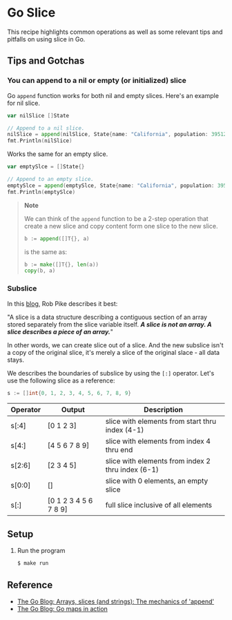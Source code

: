 # Go Slice

This recipe highlights common operations as well as some relevant tips and pitfalls on using slice in Go.

## Tips and Gotchas

### You can append to a nil or empty (or initialized) slice

Go `append` function works for both nil and empty slices. Here's an example for nil slice.

```go
var nilSlice []State

// Append to a nil slice.
nilSlice = append(nilSlice, State{name: "California", population: 39512223})
fmt.Println(nilSlice)
```

Works the same for an empty slice.

```go
var emptySlce = []State{}

// Append to an empty slice.
emptySlce = append(emptySlce, State{name: "California", population: 39512223})
fmt.Println(emptySlce)
```

> **Note**
>
> We can think of the `append` function to be a 2-step operation that create a new slice and copy content form one slice to the new slice.
> ```go
> b := append([]T{}, a)
> ```
> 
> is the same as:
>
> ```go
> b := make([]T{}, len(a))
> copy(b, a)
> ```

### Subslice

In this [blog](https://blog.golang.org/slices), Rob Pike describes it best:

"A slice is a data structure describing a contiguous section of an array stored separately from the slice variable itself. _**A slice is not an array. A slice describes a piece of an array.**_"

In other words, we can create slice out of a slice. And the new subslice isn't a copy of the original slice, it's merely a slice of the original slace - all data stays. 

We describes the boundaries of subslice by using the `[:]` operator. Let's use the following slice as a reference:

```go
s := []int{0, 1, 2, 3, 4, 5, 6, 7, 8, 9}
```

| Operator | Output                | Description                                       |
|----------|-----------------------|---------------------------------------------------|
| s[:4]    | [0 1 2 3]             | slice with elements from start thru index (4-1)   |
| s[4:]    | [4 5 6 7 8 9]         | slice with elements from index 4 thru end         |
| s[2:6]   | [2 3 4 5]             | slice with elements from index 2 thru index (6-1) |
| s[0:0]   | []                    | slice with 0 elements, an empty slice             |
| s[:]     | [0 1 2 3 4 5 6 7 8 9] | full slice inclusive of all elements              |

## Setup

1. Run the program

   ```bash
   $ make run
   ```

## Reference

* [The Go Blog: Arrays, slices (and strings): The mechanics of 'append'](https://blog.golang.org/slices)
* [The Go Blog: Go maps in action](https://blog.golang.org/maps)
